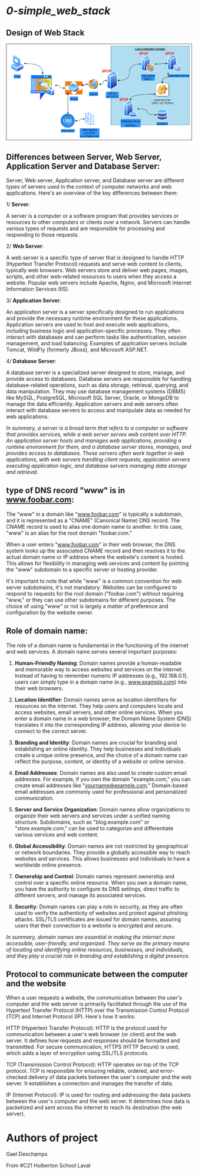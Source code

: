 # _0-simple_web_stack_

## Design of Web Stack

![Web Stack](https://github.com/GTDeschamps/holbertonschool-system_engineering-devops/blob/main/web_infrastructure_design/0-simple_web_stack.png?raw=true)
## Differences between Server, Web Server, Application Server and Database Server:

Server, Web server, Application server, and Database server are different types of servers used in the context of computer networks and web applications. Here's an overview of the key differences between them:

1/ **Server**:

A server is a computer or a software program that provides services or resources to other computers or clients over a network. Servers can handle various types of requests and are responsible for processing and responding to those requests.

2/ **Web Server**:

A web server is a specific type of server that is designed to handle HTTP (Hypertext Transfer Protocol) requests and serve web content to clients, typically web browsers. Web servers store and deliver web pages, images, scripts, and other web-related resources to users when they access a website. Popular web servers include Apache, Nginx, and Microsoft Internet Information Services (IIS).

3/ **Application Server**:

An application server is a server specifically designed to run applications and provide the necessary runtime environment for these applications. Application servers are used to host and execute web applications, including business logic and application-specific processes. They often interact with databases and can perform tasks like authentication, session management, and load balancing. Examples of application servers include Tomcat, WildFly (formerly JBoss), and Microsoft ASP.NET.

4/ **Database Server**:

A database server is a specialized server designed to store, manage, and provide access to databases. Database servers are responsible for handling database-related operations, such as data storage, retrieval, querying, and data manipulation. They may use database management systems (DBMS) like MySQL, PostgreSQL, Microsoft SQL Server, Oracle, or MongoDB to manage the data efficiently. Application servers and web servers often interact with database servers to access and manipulate data as needed for web applications.

_In summary, a server is a broad term that refers to a computer or software that provides services, while a web server serves web content over HTTP. An application server hosts and manages web applications, providing a runtime environment for them, and a database server stores, manages, and provides access to databases. These servers often work together in web applications, with web servers handling client requests, application servers executing application logic, and database servers managing data storage and retrieval._

## type of DNS record "www" is in www.foobar.com:

The "www" in a domain like "www.foobar.com" is typically a subdomain, and it is represented as a "CNAME" (Canonical Name) DNS record. The CNAME record is used to alias one domain name to another. In this case, "www" is an alias for the root domain "foobar.com."

When a user enters "www.foobar.com" in their web browser, the DNS system looks up the associated CNAME record and then resolves it to the actual domain name or IP address where the website's content is hosted. This allows for flexibility in managing web services and content by pointing the "www" subdomain to a specific server or hosting provider.

It's important to note that while "www" is a common convention for web server subdomains, it's not mandatory. Websites can be configured to respond to requests for the root domain ("foobar.com") without requiring "www," or they can use other subdomains for different purposes. The choice of using "www" or not is largely a matter of preference and configuration by the website owner.

## Role of domain name:

The role of a domain name is fundamental in the functioning of the internet and web services. A domain name serves several important purposes:

1. **Human-Friendly Naming**: Domain names provide a human-readable and memorable way to access websites and services on the internet. Instead of having to remember numeric IP addresses (e.g., 192.168.0.1), users can simply type in a domain name (e.g., www.example.com) into their web browsers.

2. **Location Identifier**: Domain names serve as location identifiers for resources on the internet. They help users and computers locate and access websites, email servers, and other online services. When you enter a domain name in a web browser, the Domain Name System (DNS) translates it into the corresponding IP address, allowing your device to connect to the correct server.

3. **Branding and Identity**: Domain names are crucial for branding and establishing an online identity. They help businesses and individuals create a unique online presence, and the choice of a domain name can reflect the purpose, content, or identity of a website or online service.

4. **Email Addresses**: Domain names are also used to create custom email addresses. For example, if you own the domain "example.com," you can create email addresses like "yourname@example.com." Domain-based email addresses are commonly used for professional and personalized communication.

5. **Server and Service Organization**: Domain names allow organizations to organize their web servers and services under a unified naming structure. Subdomains, such as "blog.example.com" or "store.example.com," can be used to categorize and differentiate various services and web content.

6. **Global Accessibility**: Domain names are not restricted by geographical or network boundaries. They provide a globally accessible way to reach websites and services. This allows businesses and individuals to have a worldwide online presence.

7. **Ownership and Control**: Domain names represent ownership and control over a specific online resource. When you own a domain name, you have the authority to configure its DNS settings, direct traffic to different servers, and manage its associated services.

8. **Security**: Domain names can play a role in security, as they are often used to verify the authenticity of websites and protect against phishing attacks. SSL/TLS certificates are issued for domain names, assuring users that their connection to a website is encrypted and secure.

_In summary, domain names are essential in making the internet more accessible, user-friendly, and organized. They serve as the primary means of locating and identifying online resources, businesses, and individuals, and they play a crucial role in branding and establishing a digital presence._


## Protocol to communicate between the computer and the website

When a user requests a website, the communication between the user's computer and the web server is primarily facilitated through the use of the Hypertext Transfer Protocol (HTTP) over the Transmission Control Protocol (TCP) and Internet Protocol (IP). Here's how it works:

HTTP (Hypertext Transfer Protocol): HTTP is the protocol used for communication between a user's web browser (or client) and the web server. It defines how requests and responses should be formatted and transmitted. For secure communication, HTTPS (HTTP Secure) is used, which adds a layer of encryption using SSL/TLS protocols.

TCP (Transmission Control Protocol): HTTP operates on top of the TCP protocol. TCP is responsible for ensuring reliable, ordered, and error-checked delivery of data packets between the user's computer and the web server. It establishes a connection and manages the transfer of data.

IP (Internet Protocol): IP is used for routing and addressing the data packets between the user's computer and the web server. It determines how data is packetized and sent across the internet to reach its destination (the web server).
# Authors of project



Gael Deschamps 

From #C21 Holberton School Laval 
